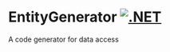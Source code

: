 # EntityGenerator [![.NET](https://github.com/CurrentSystem23/EntityGenerator/actions/workflows/dotnet.yml/badge.svg?branch=main)](https://github.com/CurrentSystem23/EntityGenerator/actions/workflows/dotnet.yml)
A code generator for data access
